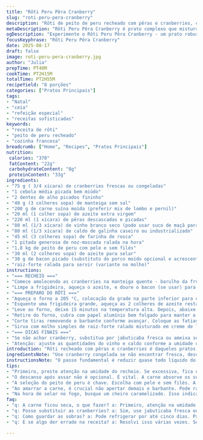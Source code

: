 ```yaml
---
title: "Rôti Peru Pêra Cranberry"
slug: "roti-peru-pera-cranberry"
description: "Rôti de peito de peru recheado com pêras e cranberries, cozido na medida certa, com farofa suculenta de porco e toque de vinho branco. Sem lactose, ovos e nozes. Técnicas para dourar e manter suculência, além de dicas para usar sobras e substituições de ingredientes. Receita com desafios na textura do recheio e cuidado no ponto da carne. Perfeito para quem gosta de prato principal robusto, com aroma frutado e crocância na farofa."
metaDescription: "Rôti Peru Pêra Cranberry é prato complexo que mistura doce, salgado e ácido em um recheio suculento, com farofa e vinho branco saboroso."
ogDescription: "Experimente o Rôti Peru Pêra Cranberry - um prato robusto que traz um equilíbrio de sabores e uma textura irresistível com crocância e suculência."
focusKeyphrase: "Rôti Peru Pêra Cranberry"
date: 2025-08-17
draft: false
image: roti-peru-pera-cranberry.jpg
author: "Julia"
prepTime: PT40M
cookTime: PT2H15M
totalTime: PT2H55M
recipeYield: "8 porções"
categories: ["Pratos Principais"]
tags:
- "Natal"
- "ceia"
- "refeição especial"
- "receitas sofisticadas"
keywords:
- "receita de rôti"
- "peito de peru recheado"
- "cozinha francesa"
breadcrumb: ["Home", "Recipes", "Pratos Principais"]
nutrition: 
 calories: "370"
 fatContent: "22g"
 carbohydrateContent: "8g"
 proteinContent: "33g"
ingredients:
- "75 g ( 3/4 xícara) de cranberries frescas ou congeladas"
- "1 cebola média picada bem miúdo"
- "2 dentes de alho picados fininho"
- "40 g (3 colheres sopa) de manteiga sem sal"
- "200 g de carne suína moída (preferir mix de lombo e pernil)"
- "20 ml (1 colher sopa) de azeite extra virgem"
- "220 ml (1 xícara) de pêras descascadas e picadas"
- "80 ml (1/3 xícara) de vinho branco seco (pode usar suco de maçã para substituir)"
- "80 ml (1/3 xícara) de caldo de galinha caseiro ou industrializado"
- "45 ml (3 colheres sopa) de farinha de rosca"
- "1 pitada generosa de noz-moscada ralada na hora"
- "1,8 kg de peito de peru com pele e sem filés"
- "30 ml (2 colheres sopa) de azeite para selar"
- "30 g de bacon picado (substituto do porco moído opcional e acrescenta gordura)"
- "raiz-forte ralada para servir (variante no molho)"
instructions:
- "=== RECHEIO ==="
- "Comece amolecendo as cranberries na manteiga quente - barulho da fruta estourando, cheiro adocicado agressivo. Junte a cebola e alho. Mexa até começar a dourar e soltar aroma intenso, uns 6 minutos no fogo médio. Salpique sal e pimenta a gosto. Reserve num bowl para esfriar."
- "Limpe a frigideira, aqueça o azeite, e doure o bacon (se usar) para liberar gordura e sabor. Acrescente a carne suína moída esfarrapando com colher, para dourar por igual. Salpique sal e pimenta, mexa até ficar levemente dourado, uns 5 minutos. Jogue as pêras picadas, e deixe cozinhar até murcharem, cerca de 3 minutos. Despeje o vinho branco e o caldo. Deixe reduzir quase todo líquido, mexendo para não queimar, uns 7 minutos. Por fim acrescente a farinha de rosca e noz-moscada, misture o recheio reservado. Prove e ajuste sal. Tampe e leve à geladeira por cerca de 50 minutos - tempo pra gelar e apurar sabores."
- "=== PREPARO DO RÔTI ==="
- "Aqueça o forno a 205 °C, colocação da grade na parte inferior para uniformizar calor. Abra o peito de peru, mantendo a pele intacta, e desembrulhe abrindo como livro. Passe uma colher de azeite e tempere com sal e pimenta na carne toda. Estique o recheio ao centro, tomando cuidado para não exagerar e dificultar fechar. Dobre com jeitinho e amarre com barbante culinário passando por baixo e mantendo firme, para não abrir durante o cozimento. Corte as pontas do barbante que sobrarem para não queimar."
- "Esquente uma frigideira grande, aqueça as 2 colheres de azeite restantes em fogo médio-alto. Com cuidado, sele o rôti, virando para dourar todas as faces até a pele ficar crocante e com tons dourados, isso dura cerca de 8 minutos. O cheiro no ar já indica sabor forte, quase caramelizado."
- "Leve ao forno, deixe 15 minutos na temperatura alta. Depois, abaixe para 160 °C e asse por mais 1 hora e 40 minutos. O segredo? A temperatura interna no centro deve chegar a 74 °C; use termômetro ou faça teste de firmeza: a carne deve ceder levemente e sucos claros surgirem."
- "Retire do forno, cubra com papel alumínio bem folgado para manter o calor e sucos internos, espere 12 minutos antes de cortar. Esse descanso faz a carne absorver líquidos e fica suculenta, não seca."
- "Corte tiras removendo o barbante conforme avançar. Coloque as fatias em travessa, distribua o recheio que sobra por cima para manter umidade."
- "Sirva com molho simples de raiz-forte ralado misturado em creme de leite (ou iogurte natural para versão leve), acompanha super bem. Batatas assadas ou arroz com ervas são complementos clássicos, mas tente também couve salteada no alho."
- "=== DICAS FINAIS ==="
- "Se não achar cranberry, substitua por jabuticaba fresca ou ameixa seca hidratada. Pêra pode ser trocada por maçã verde para textura mais firme. Não pule o descanso do rôti - faz toda a diferença. Farofa deve estar úmida o suficiente para não esfarelar ao enrolar a carne. Use barbante adequado, nunca elástico. Falha mais comum: rechear demais, o que abre na hora de assar."
- "Atenção: ajuste as quantidades do vinho e caldo conforme a umidade dos outros ingredientes para não deixar o recheio aguado. Para versão sem porco, troque carne moída de porco por frango desfiado, adicionando um pouco mais de gordura no preparo para não ressecar."
introduction: "Rôti recheado com pêras e cranberries é daqueles pratos que desafiam equilíbrio entre doce, ácido e salgado. Lembro das primeiras tentativas, recheio muito úmido que escorria e carne seca. Aqui o truque é controlar a umidade do recheio, refogando bem, usando farinha de rosca para dar liga, e o timing correto do cozimento. Usar vinho branco seco ajuda a cortar a doçura da fruta, o que deixa mais equilibrado, além de garantir sabor complexo. A combinação de carne suína e peru dá um contraste interessante na textura, diferente do peru só. Um prato para quem gosta de desafios na cozinha, com aromas profundos e aquela crocância na pele que é impossivel resistir."
ingredientsNote: "Use cranberry congelada se não encontrar fresca, descongele antes e escorra excesso de água. Substitua a manteiga por margarina sem sal ou óleo de coco para versões veganas adaptadas. Na falta de vinho ou suco de maçã, use caldo de legumes com toque de vinagre de maçã. Noz-moscada deve ser fresca, dá outro aroma. Se quiser um recheio mais crocante, acrescente amêndoas picadas ou castanhas brasileiras. Pêras firmes são melhores para manter textura depois de cozidas, evite frutas muito maduras. Escolha peito de peru com pele e sem filés para mais sabor e evitar ressecar a carne. Se faltar tempo, recheio pode ser feito com carne suína pré-cozida e congelada – apenas refogue com frutas e finalize."
instructionsNote: "O passo fundamental é reduzir quase todo líquido do vinho e caldo para que o recheio fique firme e não umideça demais. A seleção da temperatura do forno muda o ritmo: selar no fogo e forno quente para crocância e  caramelização, baixar e assar lentamente para garantir cozimento interno sem ressecar. Usar termômetro é ouro, mas se não tiver, observe o firme da carne e cor dos sucos ao picar. O descanso após o forno é ponto não negociável para não perder umidade. Amarrar a carne com barbante evita que o recheio escape, faça isso com calma e sem apertar demais para não rasgar. Guardar o recheio frio antes do uso ajuda a facilitar a abertura e fechamento da carne sem bagunçar tudo. No corte, use faca bem afiada para fatias limpas. Se preferir, o recheio pode virar patê frio para acompanhar torradas nos dias seguintes."
tips:
- "Primeiro, preste atenção na umidade do recheio. Se excessiva, fica uma sopa. Ao refogar bem as cranberries, cebola e alho, já ajuda. Depois, não esqueça de reduzir o vinho e caldo quase completamente. Isso é crucial para não escorregar na hora de assar."
- "O descanso após assar não é opcional. É vital. A carne absorve os sucos o que ajuda a ficar suculenta, evitando que resseque. Cobri-la com papel alumínio é inteligente. Além disso, se não achar pêra, use maçã verde, dá uma textura firme. Funciona bem também."
- "A seleção do peito de peru é chave. Escolha com pele e sem filés. A carne fica mais saborosa e suculenta. Se estiver com pressa, use carne suína pré-cozida. Somente refogue com os ingredientes do recheio e finalize. A textura vai ficar bem bacana."
- "Ao amarrar a carne, é crucial não apertar demais o barbante. Pode rasgar. É um erro comum. Também, corte os excessos antes de assar. Isso evita queimaduras e dá um aspecto melhor. Use faca bem afiada para o corte final. Limpeza é importante."
- "Na hora de selar no fogo, busque um cheiro caramelizado. Isso indica que a crocância está prestes a acontecer. O ponto certo do forno faz diferença. O termômetro é seu amigo. Com ele, você consegue saber se atingiu os 74 °C. Mas se não tiver, tente o nocaute na carne: teste com um garfo."
faq:
- "q: A carne ficou seca, o que fazer? a: Primeiro, atenção na umidade do recheio. Se estava muito líquido, fica complicado. Prossiga com cuidado. Outra dica: não assar demais. Sempre use termômetro. Ideal é 74 °C, mas um pouco acima pode ressecar."
- "q: Posso substituir as cranberries? a: Sim, use jabuticaba fresca ou ameixas secas. Cada substituição muda o perfil do prato. Mas não tenha medo de errar. O importante é ajustar a acidez e o doce."
- "q: Como guardar as sobras? a: Pode refrigerar por até cinco dias. Para durar mais, congele em porções. Mas só aqueça no forno de novo. Micro-ondas não mantém a crocância. O ideal é cobrir para evitar ressecamento."
- "q: E se algo der errado na receita? a: Resolvi isso várias vezes. Sempre tenha caldo extra. Faça um molho com caldo simples. Isso ajuda a umedecer o prato. Se a carne não dourou bem, termine no forno quente. Ajustes são normais."

---
```

